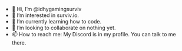- 👋 Hi, I’m @idhygamingsurviv
- 👀 I’m interested in surviv.io.
- 🌱 I’m currently learning how to code.
- 💞️ I’m looking to collaborate on nothing yet.
- 📫 How to reach me: My Discord is in my profile. You can talk to me there.

<!---
idhygamingsurviv/idhygamingsurviv is a ✨ special ✨ repository because its `README.md` (this file) appears on your GitHub profile.
You can click the Preview link to take a look at your changes.
--->
